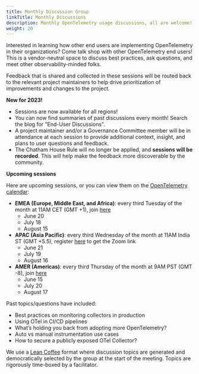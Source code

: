 ```yaml
---
title: Monthly Discussion Group
linkTitle: Monthly Discussions
description: Monthly OpenTelemetry usage discussions, all are welcome!
weight: 20
---
```


Interested in learning how other end users are implementing OpenTelemetry in
their organizations? Come talk shop with other OpenTelemetry end users! This is
a vendor-neutral space to discuss best practices, ask questions, and meet other
observability-minded folks.

Feedback that is shared and collected in these sessions will be routed back to
the relevant project maintainers to help drive prioritization of improvements
and changes to the project.

**New for 2023!**

- Sessions are now available for all regions!
- You can now find summaries of past discussions every month! Search the blog
  for "End-User Discussions".
- A project maintainer and/or a Governance Committee member will be in
  attendance at each session to provide additional context, insight, and plans
  to user questions and feedback.
- The Chatham House Rule will no longer be applied, and **sessions will be
  recorded**. This will help make the feedback more discoverable by the
  community.

**Upcoming sessions**

Here are upcoming sessions, or you can view them on the
[OpenTelemetry calendar](https://github.com/open-telemetry/community#calendar):

- **EMEA (Europe, Middle East, and Africa)**: every third Tuesday of the month
  at 11AM CET (GMT +1), join
  [here](https://us06web.zoom.us/j/85691064809?pwd=c0VCejh)
  - June 20
  - July 18
  - August 15
- **APAC (Asia Pacific)**: every third Wednesday of the month at 11AM India ST
  (GMT +5.5), register [here](https://lu.ma/1w129wgu) to get the Zoom link
  - June 21
  - July 19
  - August 16
- **AMER (Americas)**: every third Thursday of the month at 9AM PST (GMT -8),
  join
  [here](https://us06web.zoom.us/j/87037874951?pwd=WGo3eUZpeWFZTlhJQXhJeXZhQmwvUT09)
  - June 15
  - July 20
  - August 17

Past topics/questions have included:

- Best practices on monitoring collectors in production
- Using OTel in CI/CD pipelines
- What’s holding you back from adopting more OpenTelemetry?
- Auto vs manual instrumentation use cases
- How to secure a publicly exposed OTel Collector?

We use a [Lean Coffee](https://leancoffee.org) format where discussion topics
are generated and democratically selected by the group at the start of the
meeting. Topics are rigorously time-boxed by a facilitator.
